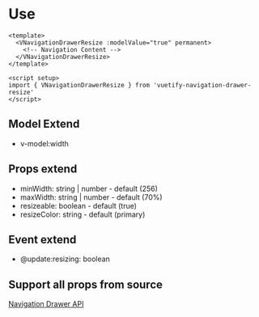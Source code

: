 # Use

```vue
<template>
  <VNavigationDrawerResize :modelValue="true" permanent>
    <!-- Navigation Content -->
  </VNavigationDrawerResize>
</template>

<script setup>
import { VNavigationDrawerResize } from 'vuetify-navigation-drawer-resize'
</script>
```

## Model Extend

- v-model:width

## Props extend

- minWidth: string | number - default (256)
- maxWidth: string | number - default (70%)
- resizeable: boolean - default (true)
- resizeColor: string - default (primary)

## Event extend

- @update:resizing: boolean

## Support all props from source

[Navigation Drawer API](https://vuetifyjs.com/en/components/navigation-drawers/)
